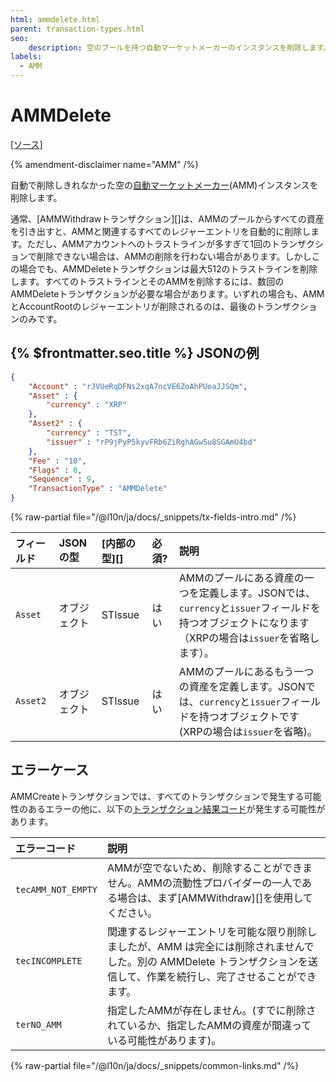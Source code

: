 ```yaml
---
html: ammdelete.html
parent: transaction-types.html
seo:
    description: 空のプールを持つ自動マーケットメーカーのインスタンスを削除します。
labels:
  - AMM
---
```

# AMMDelete
[[ソース]](https://github.com/XRPLF/rippled/blob/master/src/xrpld/app/tx/detail/AMMDelete.cpp "Source")

{% amendment-disclaimer name="AMM" /%}

自動で削除しきれなかった空の[自動マーケットメーカー](../../../../concepts/tokens/decentralized-exchange/automated-market-makers.md)(AMM)インスタンスを削除します。

通常、[AMMWithdrawトランザクション][]は、AMMのプールからすべての資産を引き出すと、AMMと関連するすべてのレジャーエントリを自動的に削除します。ただし、AMMアカウントへのトラストラインが多すぎて1回のトランザクションで削除できない場合は、AMMの削除を行わない場合があります。しかしこの場合でも、AMMDeleteトランザクションは最大512のトラストラインを削除します。すべてのトラストラインとそのAMMを削除するには、数回のAMMDeleteトランザクションが必要な場合があります。いずれの場合も、AMMとAccountRootのレジャーエントリが削除されるのは、最後のトランザクションのみです。


## {% $frontmatter.seo.title %} JSONの例

```json
{
    "Account" : "rJVUeRqDFNs2xqA7ncVE6ZoAhPUoaJJSQm",
    "Asset" : {
        "currency" : "XRP"
    },
    "Asset2" : {
        "currency" : "TST",
        "issuer" : "rP9jPyP5kyvFRb6ZiRghAGw5u8SGAmU4bd"
    },
    "Fee" : "10",
    "Flags" : 0,
    "Sequence" : 9,
    "TransactionType" : "AMMDelete"
}
```

{% raw-partial file="/@l10n/ja/docs/_snippets/tx-fields-intro.md" /%}

| フィールド | JSONの型   | [内部の型][] | 必須? | 説明 |
|:---------|:-----------|:-----------|:------|:----|
| `Asset`  | オブジェクト | STIssue    | はい   | AMMのプールにある資産の一つを定義します。JSONでは、`currency`と`issuer`フィールドを持つオブジェクトになります（XRPの場合は`issuer`を省略します）。 |
| `Asset2` | オブジェクト | STIssue    | はい   | AMMのプールにあるもう一つの資産を定義します。JSONでは、`currency`と`issuer`フィールドを持つオブジェクトです(XRPの場合は`issuer`を省略)。 |


## エラーケース

AMMCreateトランザクションでは、すべてのトランザクションで発生する可能性のあるエラーの他に、以下の[トランザクション結果コード](../transaction-results/index.md)が発生する可能性があります。

| エラーコード               | 説明                                          |
|:--------------------|:---------------------------------------------|
| `tecAMM_NOT_EMPTY`  | AMMが空でないため、削除することができません。AMMの流動性プロバイダーの一人である場合は、まず[AMMWithdraw][]を使用してください。 |
| `tecINCOMPLETE`     | 関連するレジャーエントリを可能な限り削除しましたが、AMM は完全には削除されませんでした。別の AMMDelete トランザクションを送信して、作業を続行し、完了させることができます。 |
| `terNO_AMM`         | 指定したAMMが存在しません。(すでに削除されているか、指定したAMMの資産が間違っている可能性があります)。|

{% raw-partial file="/@l10n/ja/docs/_snippets/common-links.md" /%}
